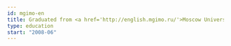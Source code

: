 ```yaml
---
id: mgimo-en
title: Graduated from <a href='http://english.mgimo.ru/'>Moscow University of Foreign Affairs</a> (BoA)
type: education
start: "2008-06"
---
```

